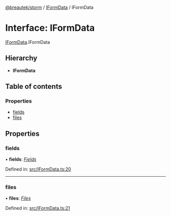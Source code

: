 [@breautek/storm](../README.md) / [IFormData](../modules/iformdata.md) / IFormData

# Interface: IFormData

[IFormData](../modules/iformdata.md).IFormData

## Hierarchy

* **IFormData**

## Table of contents

### Properties

- [fields](iformdata.iformdata-1.md#fields)
- [files](iformdata.iformdata-1.md#files)

## Properties

### fields

• **fields**: [*Fields*](api.formidable.fields.md)

Defined in: [src/IFormData.ts:20](https://github.com/breautek/storm/blob/e9f4a60/src/IFormData.ts#L20)

___

### files

• **files**: [*Files*](api.formidable.files.md)

Defined in: [src/IFormData.ts:21](https://github.com/breautek/storm/blob/e9f4a60/src/IFormData.ts#L21)
